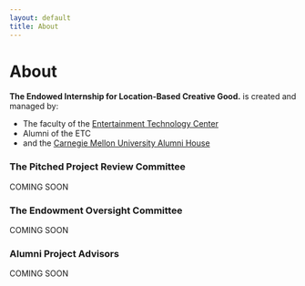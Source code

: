 ```yaml
---
layout: default
title: About
---
```


# About

**The Endowed Internship for Location-Based Creative Good.** is created and managed by:
- The faculty of the [Entertainment Technology Center](http://etc.cmu.edu)
- Alumni of the ETC
- and the [Carnegie Mellon University Alumni House](http://alumni.cmu.edu/)

### The Pitched Project Review Committee
COMING SOON

### The Endowment Oversight Committee 
COMING SOON

### Alumni Project Advisors
COMING SOON